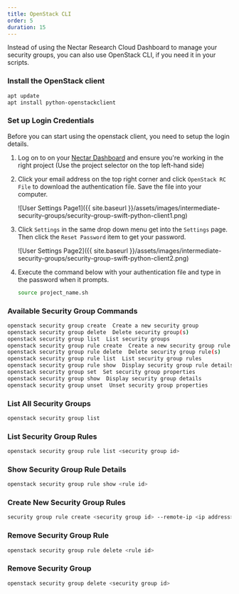 ```yaml
---
title: OpenStack CLI
order: 5
duration: 15
---
```


Instead of using the Nectar Research Cloud Dashboard to manage your security groups, you can also use OpenStack CLI, if you need it in your scripts.

### Install the OpenStack client

```bash
apt update
apt install python-openstackclient
```

### Set up Login Credentials

Before you can start using the openstack client, you need to setup the login details.

1. Log on to on your [Nectar Dashboard](https://dashboard.rc.nectar.org.au) and ensure you're working in the right project (Use the project selector on the top left-hand side)
2. Click your email address on the top right corner and click `OpenStack RC File` to download the authentication file. Save the file into your computer.

    ![User Settings Page1]({{ site.baseurl }}/assets/images/intermediate-security-groups/security-group-swift-python-client1.png)

3. Click `Settings` in the same drop down menu get into the `Settings` page. Then click the `Reset Password` item to get your password.

    ![User Settings Page2]({{ site.baseurl }}/assets/images/intermediate-security-groups/security-group-swift-python-client2.png)


4. Execute the command below with your authentication file and type in the password when it prompts.

    ```bash
    source project_name.sh

### Available Security Group Commands

```bash
openstack security group create  Create a new security group
openstack security group delete  Delete security group(s)
openstack security group list  List security groups
openstack security group rule create  Create a new security group rule
openstack security group rule delete  Delete security group rule(s)
openstack security group rule list  List security group rules
openstack security group rule show  Display security group rule details
openstack security group set  Set security group properties
openstack security group show  Display security group details
openstack security group unset  Unset security group properties
```

### List All Security Groups

```bash
openstack security group list
```

### List Security Group Rules

```bash
openstack security group rule list <security group id>
```

### Show Security Group Rule Details

```bash
openstack security group rule show <rule id>
```

### Create New Security Group Rules

```bash
security group rule create <security group id> --remote-ip <ip address> --dst-port <port> --protocol <protocol>
```
### Remove Security Group Rule

```bash
openstack security group rule delete <rule id>
```

### Remove Security Group

```bash
openstack security group delete <security group id>
```
